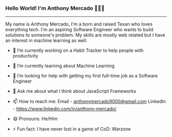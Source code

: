 ### Hello World! I'm Anthony Mercado 🖐🏼🎇
---
<!--
**basedantoni/basedantoni** is a ✨ _special_ ✨ repository because its `README.md` (this file) appears on your GitHub profile.
-->
My name is Anthony Mercado, I'm a born and raised Texan who loves everything tech. I'm an aspiring Software Engineer who wants to build solutions to someone's problem. My skills are mostly web related but I have an interest in machine learning as well.

- 🔭 I’m currently working on a Habit Tracker to help people with productivity

- 🌱 I’m currently learning about Machine Learning

- 🤔 I’m looking for help with getting my first full-time job as a Software Engineer

- 💬 Ask me about what I think about JavaScript Frameworks

- 📫 How to reach me:
Email     - anthonymercado9000@gmail.com
LinkedIn  - https://www.linkedin.com/in/anthony-mercado/

- 😄 Pronouns: He/Him

- ⚡ Fun fact: I have never lost in a game of CoD: Warzone
